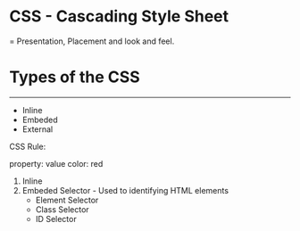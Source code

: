 # CSS - Cascading Style Sheet
  = Presentation, Placement and look and feel.

# Types of the CSS
--------------------
- Inline
- Embeded
- External

CSS Rule:

property: value
color: red

1. Inline
2. Embeded
   Selector - Used to identifying HTML elements
   - Element Selector
   - Class Selector
   - ID Selector
